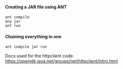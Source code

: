#### Creating a JAR file using ANT
	ant compile
    any jar 
    ant run


#### Chaining everything in one
    ant compile jar run


Docs used for the httpclient code: https://openjdk.java.net/groups/net/httpclient/intro.html 